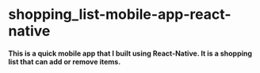# shopping_list-mobile-app-react-native

#### This is a quick mobile app that I built using React-Native. It is a shopping list that can add or remove items. 




